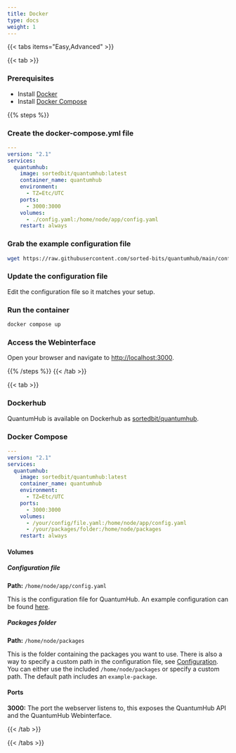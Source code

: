 ```yaml
---
title: Docker
type: docs
weight: 1
---
```

{{< tabs items="Easy,Advanced" >}}

{{< tab >}}
### Prerequisites

- Install <i class="fa-brands fa-docker"></i> [Docker](https://docs.docker.com/get-docker/)
- Install [Docker Compose](https://docs.docker.com/compose/install/)

{{% steps %}}

### Create the docker-compose.yml file

```yaml
---
version: "2.1"
services:
  quantumhub:
    image: sortedbit/quantumhub:latest
    container_name: quantumhub
    environment:
      - TZ=Etc/UTC
    ports:
      - 3000:3000
    volumes:
      - ./config.yaml:/home/node/app/config.yaml
    restart: always
```

### Grab the example configuration file

```bash
wget https://raw.githubusercontent.com/sorted-bits/quantumhub/main/config.yaml.example -O config.yaml
```

### Update the configuration file

Edit the configuration file so it matches your setup.

### Run the container

```bash
docker compose up
```

### Access the Webinterface

Open your browser and navigate to [http://localhost:3000](http://localhost:3000).

{{% /steps %}}
{{< /tab >}}

{{< tab >}}
### Dockerhub

QuantumHub is available on Dockerhub as [sortedbit/quantumhub](https://hub.docker.com/repository/docker/sortedbit/quantumhub/general).

### Docker Compose

```yaml
---
version: "2.1"
services:
  quantumhub:
    image: sortedbit/quantumhub:latest
    container_name: quantumhub
    environment:
      - TZ=Etc/UTC
    ports:
      - 3000:3000
    volumes:
      - /your/config/file.yaml:/home/node/app/config.yaml
      - /your/packages/folder:/home/node/packages
    restart: always
```

#### Volumes

##### Configuration file
**Path:** `/home/node/app/config.yaml`  

This is the configuration file for QuantumHub. An example configuration can be found [here](https://github.com/sorted-bits/quantumhub/blob/main/config.yaml.example).

##### Packages folder
**Path:** `/home/node/packages`  

This is the folder containing the packages you want to use. There is also a way to specify a custom path in the configuration file, see [Configuration](/docs/installation/configuration/). You can either use the included `/home/node/packages` or specify a custom path. The default path includes an `example-package`.

#### Ports

**3000:** The port the webserver listens to, this exposes the QuantumHub API and the QuantumHub Webinterface.

{{< /tab >}}


{{< /tabs >}}
